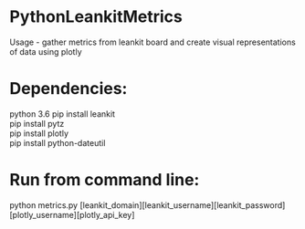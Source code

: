 # PythonLeankitMetrics

Usage - gather metrics from leankit board and create visual representations of data using plotly

# Dependencies:  
python 3.6
pip install leankit  
pip install pytz  
pip install plotly   
pip install python-dateutil

# Run from command line:  
python metrics.py [leankit_domain][leankit_username][leankit_password][plotly_username][plotly_api_key]

